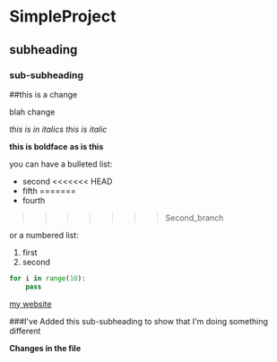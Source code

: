 # SimpleProject

## subheading

### sub-subheading

##this is a change

blah change

*this is in italics*
_this is italic_

**this is boldface**
__as is this__

you can have a bulleted list:
- second
<<<<<<< HEAD
- fifth
=======
- fourth
>>>>>>> Second_branch

or a numbered list:
1. first
2. second

```python
for i in range(10):
    pass
```

[my website](https://artisticchicago.com)

###I've Added this sub-subheading to show that I'm doing something different

**Changes in the file**
